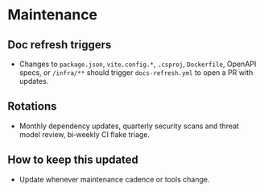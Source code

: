 # Maintenance

## Doc refresh triggers
- Changes to `package.json`, `vite.config.*`, `.csproj`, `Dockerfile`, OpenAPI specs, or `/infra/**` should trigger `docs-refresh.yml` to open a PR with updates.

## Rotations
- Monthly dependency updates, quarterly security scans and threat model review, bi‑weekly CI flake triage.

## How to keep this updated
- Update whenever maintenance cadence or tools change.

